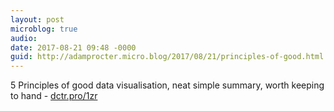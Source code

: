 ```yaml
---
layout: post
microblog: true
audio: 
date: 2017-08-21 09:48 -0000
guid: http://adamprocter.micro.blog/2017/08/21/principles-of-good.html
---
```

5 Principles of good data visualisation, neat simple summary, worth keeping to hand - [dctr.pro/1zr](http://dctr.pro/1zr) 

